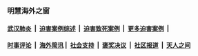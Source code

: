 
### 明慧海外之窗

####  [武汉肺炎](indexes/365.md?t=03121200) &nbsp;|&nbsp;  [迫害案例综述](indexes/328.md?t=03121200) &nbsp;|&nbsp; [迫害致死案例](indexes/277.md?t=03121200)  &nbsp;|&nbsp; [更多迫害案例](indexes/81.md?t=03121200)  &nbsp;|&nbsp; 
####  [时事评论](indexes/19.md?t=03121200) &nbsp;|&nbsp; [海外简讯](indexes/245.md?t=03121200)&nbsp;|&nbsp;  [社会支持](indexes/140.md?t=03121200) &nbsp;|&nbsp; [褒奖决议](indexes/282.md?t=03121200) &nbsp;|&nbsp; [社区报道](indexes/91.md?t=03121200)  &nbsp;|&nbsp; [天人之间](indexes/78.md?t=03121200) 

